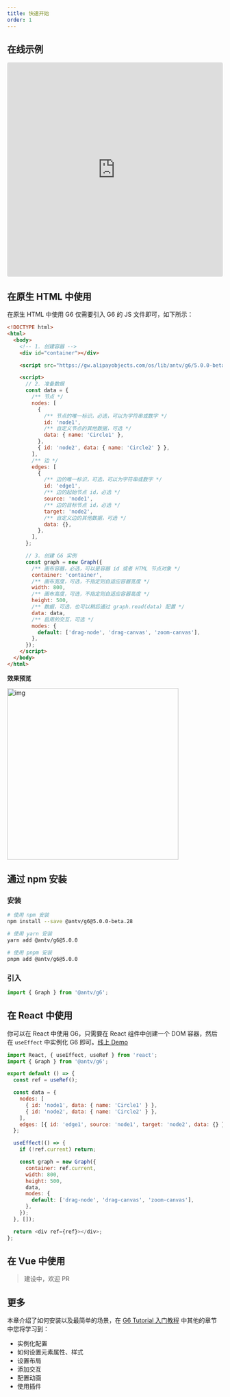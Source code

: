 ```yaml
---
title: 快速开始
order: 1
---
```


## 在线示例

<iframe src="https://codesandbox.io/embed/g6-v5-beta-quick-start-m3yncv?fontsize=14&hidenavigation=1&theme=light"
   style="width:100%; height:500px; border:0; border-radius: 4px; overflow:hidden;"
   title="g6-v5-beta-quick-start"
   allow="accelerometer; ambient-light-sensor; camera; encrypted-media; geolocation; gyroscope; hid; microphone; midi; payment; usb; vr; xr-spatial-tracking"
   sandbox="allow-forms allow-modals allow-popups allow-presentation allow-same-origin allow-scripts"
 ></iframe>

## 在原生 HTML 中使用

在原生 HTML 中使用 G6 仅需要引入 G6 的 JS 文件即可，如下所示：

```html
<!DOCTYPE html>
<html>
  <body>
    <!-- 1. 创建容器 -->
    <div id="container"></div>

    <script src="https://gw.alipayobjects.com/os/lib/antv/g6/5.0.0-beta.28/dist/g6.min.js"></script>

    <script>
      // 2. 准备数据
      const data = {
        /** 节点 */
        nodes: [
          {
            /** 节点的唯一标识，必选，可以为字符串或数字 */
            id: 'node1',
            /** 自定义节点的其他数据，可选 */
            data: { name: 'Circle1' },
          },
          { id: 'node2', data: { name: 'Circle2' } },
        ],
        /** 边 */
        edges: [
          {
            /** 边的唯一标识，可选，可以为字符串或数字 */
            id: 'edge1',
            /** 边的起始节点 id，必选 */
            source: 'node1',
            /** 边的目标节点 id，必选 */
            target: 'node2',
            /** 自定义边的其他数据，可选 */
            data: {},
          },
        ],
      };

      // 3. 创建 G6 实例
      const graph = new Graph({
        /** 画布容器，必选，可以是容器 id 或者 HTML 节点对象 */
        container: 'container',
        /** 画布宽度，可选，不指定则自适应容器宽度 */
        width: 800,
        /** 画布高度，可选，不指定则自适应容器高度 */
        height: 500,
        /** 数据，可选，也可以稍后通过 graph.read(data) 配置 */
        data: data,
        /** 启用的交互，可选 */
        modes: {
          default: ['drag-node', 'drag-canvas', 'zoom-canvas'],
        },
      });
    </script>
  </body>
</html>
```

**效果预览**

<img src='https://mdn.alipayobjects.com/huamei_qa8qxu/afts/img/A*DQl8SJmb_6gAAAAAAAAAAAAADmJ7AQ/original' width=400 alt='img' />

## 通过 npm 安装

### 安装

```bash
# 使用 npm 安装
npm install --save @antv/g6@5.0.0-beta.28

# 使用 yarn 安装
yarn add @antv/g6@5.0.0

# 使用 pnpm 安装
pnpm add @antv/g6@5.0.0
```

### 引入

```js
import { Graph } from '@antv/g6';
```

## 在 React 中使用

你可以在 React 中使用 G6，只需要在 React 组件中创建一个 DOM 容器，然后在 `useEffect` 中实例化 G6 即可。[线上 Demo](https://codesandbox.io/s/g6-5-0-demo-hqjs9w)

<!-- TODO 有 Bug -->

```js
import React, { useEffect, useRef } from 'react';
import { Graph } from '@antv/g6';

export default () => {
  const ref = useRef();

  const data = {
    nodes: [
      { id: 'node1', data: { name: 'Circle1' } },
      { id: 'node2', data: { name: 'Circle2' } },
    ],
    edges: [{ id: 'edge1', source: 'node1', target: 'node2', data: {} }],
  };

  useEffect(() => {
    if (!ref.current) return;

    const graph = new Graph({
      container: ref.current,
      width: 800,
      height: 500,
      data,
      modes: {
        default: ['drag-node', 'drag-canvas', 'zoom-canvas'],
      },
    });
  }, []);

  return <div ref={ref}></div>;
};
```

## 在 Vue 中使用

> 建设中，欢迎 PR

## 更多

本章介绍了如何安装以及最简单的场景，在 [G6 Tutorial 入门教程](/manual/tutorial/preface) 中其他的章节中您将学习到：

- 实例化配置
- 如何设置元素属性、样式
- 设置布局
- 添加交互
- 配置动画
- 使用插件
